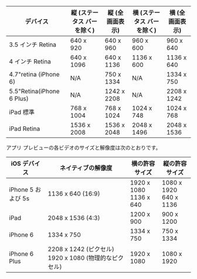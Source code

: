 |デバイス|縦 (ステータス バーを除く)|縦 (全画面表示)|横 (ステータス バーを除く)|横 (全画面表示)|
|---|---|---|---|---|
|3.5 インチ Retina|640 x 920|640 x 960|960 x 600|960 x 640|
|4 インチ Retina|640 x 1096|640 x 1136|1136 x 600|1136 x 640|
|4.7"retina (iPhone 6)|N/A|750 x 1334|N/A|1334 x 750|
|5.5"Retina(iPhone 6 Plus)|N/A|1242 x 2208|N/A|2208 x 1242|
|iPad 標準|768 x 1004|768 x 1024|1024 x 748|1024 x 768|
|iPad Retina|1536 x 2008|1536 x 2048|2048 x 1496|2048 x 1536|

アプリ プレビューの各ビデオのサイズと解像度は次のとおりです。

|iOS デバイス|ネイティブの解像度|横の許容サイズ|縦の許容サイズ|
|---|---|---|---|
|iPhone 5 および 5s|1136 x 640 (16:9)|1920 x 1080<br />1136 x 640|1080 x 1920<br />640 x 1136|
|iPad|2048 x 1536 (4:3)|1200 x 900|900 x 1200|
|iPhone 6|1334 x 750|1334 x 750|750 x 1334|
|iPhone 6 Plus|2208 x 1242 (ピクセル) 1920 x 1080 (物理的なピクセル)|1920 x 1080|1080 x 1920|


